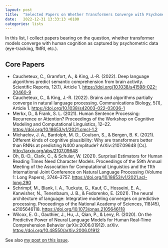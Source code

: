 ```yaml
---
layout: post
title:  "Selected Papers on Whether Transformers Converge with Psychometric Data"
date:   2022-12-31 13:33:13 +0100
categories: lists
---
```



In this list, I collect papers bearing on the question, whether transformer
models converge with human cognition as captured by psychometric data
(eye-tracking, fMRI, etc.).


## Core Papers

* Caucheteux, C., Gramfort, A., & King, J.-R. (2022). Deep language algorithms predict semantic comprehension from brain activity. Scientific Reports, 12(1), Article 1. <https://doi.org/10.1038/s41598-022-20460-9>
* Caucheteux, C., & King, J.-R. (2022). Brains and algorithms partially converge in natural language processing. Communications Biology, 5(1), Article 1. <https://doi.org/10.1038/s42003-022-03036-1>
* Merkx, D., & Frank, S. L. (2021). Human Sentence Processing: Recurrence or Attention? Proceedings of the Workshop on Cognitive Modeling and Computational Linguistics, 12–22. <https://doi.org/10.18653/v1/2021.cmcl-1.2>
* Michaelov, J. A., Bardolph, M. D., Coulson, S., & Bergen, B. K. (2021). Different kinds of cognitive plausibility: Why are transformers better than RNNs at predicting N400 amplitude? ArXiv:2107.09648 [Cs]. <http://arxiv.org/abs/2107.09648>
* Oh, B.-D., Clark, C., & Schuler, W. (2021). Surprisal Estimators for Human Reading Times Need Character Models. Proceedings of the 59th Annual Meeting of the Association for Computational Linguistics and the 11th International Joint Conference on Natural Language Processing (Volume 1: Long Papers), 3746–3757. <https://doi.org/10.18653/v1/2021.acl-long.290>
* Schrimpf, M., Blank, I. A., Tuckute, G., Kauf, C., Hosseini, E. A., Kanwisher, N., Tenenbaum, J. B., & Fedorenko, E. (2021). The neural architecture of language: Integrative modeling converges on predictive processing. Proceedings of the National Academy of Sciences, 118(45), e2105646118. <https://doi.org/10.1073/pnas.2105646118>
* Wilcox, E. G., Gauthier, J., Hu, J., Qian, P., & Levy, R. (2020). On the Predictive Power of Neural Language Models for Human Real-Time Comprehension Behavior (arXiv:2006.01912). arXiv. <https://doi.org/10.48550/arXiv.2006.01912>

See also [my post on this issue](/transformers-and-the-brain/).
